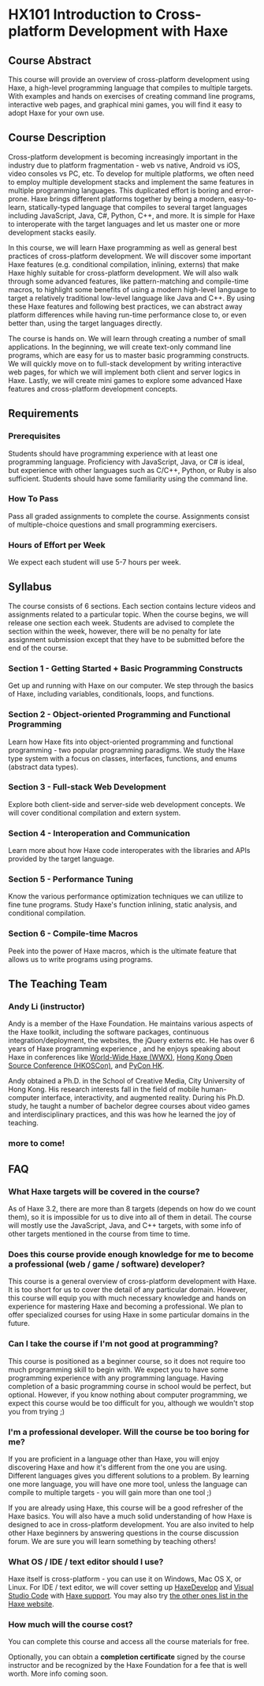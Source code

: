 # HX101 Introduction to Cross-platform Development with Haxe

## Course Abstract

This course will provide an overview of cross-platform development using Haxe, a high-level programming language that compiles to multiple targets. With examples and hands on exercises of creating command line programs, interactive web pages, and graphical mini games, you will find it easy to adopt Haxe for your own use.

## Course Description

Cross-platform development is becoming increasingly important in the industry due to platform fragmentation - web vs native, Android vs iOS, video consoles vs PC, etc. To develop for multiple platforms, we often need to employ multiple development stacks and implement the same features in multiple programming languages. This duplicated effort is boring and error-prone. Haxe brings different platforms together by being a modern, easy-to-learn, statically-typed language that compiles to several target languages including JavaScript, Java, C#, Python, C++, and more. It is simple for Haxe to interoperate with the target languages and let us master one or more development stacks easily.

In this course, we will learn Haxe programming as well as general best practices of cross-platform development. We will discover some important Haxe features (e.g. conditional compilation, inlining, externs) that make Haxe highly suitable for cross-platform development. We will also walk through some advanced features, like pattern-matching and compile-time macros, to highlight some benefits of using a modern high-level language to target a relatively traditional low-level language like Java and C++. By using these Haxe features and following best practices, we can abstract away platform differences while having run-time performance close to, or even better than, using the target languages directly.

The course is hands on. We will learn through creating a number of small applications. In the beginning, we will create text-only command line programs, which are easy for us to master basic programming constructs. We will quickly move on to full-stack development by writing interactive web pages, for which we will implement both client and server logics in Haxe. Lastly, we will create mini games to explore some advanced Haxe features and cross-platform development concepts.

## Requirements

### Prerequisites

Students should have programming experience with at least one programming language. Proficiency with JavaScript, Java, or C# is ideal, but experience with other languages such as C/C++, Python, or Ruby is also sufficient. Students should have some familiarity using the command line.

### How To Pass

Pass all graded assignments to complete the course. Assignments consist of multiple-choice questions and small programming exercisers.

### Hours of Effort per Week

We expect each student will use 5-7 hours per week.

## Syllabus

The course consists of 6 sections. Each section contains lecture videos and assignments related to a particular topic. When the course begins, we will release one section each week. Students are advised to complete the section within the week, however, there will be no penalty for late assignment submission except that they have to be submitted before the end of the course.

### Section 1 - Getting Started + Basic Programming Constructs

Get up and running with Haxe on our computer. We step through the basics of Haxe, including variables, conditionals, loops, and functions.

### Section 2 - Object-oriented Programming and Functional Programming

Learn how Haxe fits into object-oriented programming and functional programming - two popular programming paradigms. We  study the Haxe type system with a focus on classes, interfaces, functions, and enums (abstract data types).

### Section 3 - Full-stack Web Development

Explore both client-side and server-side web development concepts. We will cover conditional compilation and extern system.

### Section 4 - Interoperation and Communication

Learn more about how Haxe code interoperates with the libraries and APIs provided by the target language.

### Section 5 - Performance Tuning

Know the various performance optimization techniques we can utilize to fine tune programs. Study Haxe's function inlining, static analysis, and conditional compilation.

### Section 6 - Compile-time Macros

Peek into the power of Haxe macros, which is the ultimate feature that allows us to write programs using programs.

## The Teaching Team

### Andy Li (instructor)

Andy is a member of the Haxe Foundation. He maintains various aspects of the Haxe toolkit, including the software packages, continuous integration/deployment, the websites, the jQuery externs etc. He has over 6 years of Haxe programming experience , and he enjoys speaking about Haxe in conferences like [World-Wide Haxe (WWX)](http://wwx.silexlabs.org/2016/talks/andy-li.html), [Hong Kong Open Source Conference (HKOSCon)](http://2015.opensource.hk/agenda/topic/transcompiling-towards-the-freedom-of-programming-language-and-platform-choice/), and [PyCon HK](http://2015.pycon.hk/schedule/topics/haxe-a-statically-typed-language-that-compiles-to-python-and-more/).

Andy obtained a Ph.D. in the School of Creative Media, City University of Hong Kong. His research interests fall in the field of mobile human-computer interface, interactivity, and augmented reality. During his Ph.D. study, he taught a number of bachelor degree courses about video games and interdisciplinary practices, and this was how he learned the joy of teaching.

### more to come!

## FAQ

### What Haxe targets will be covered in the course?

As of Haxe 3.2, there are more than 8 targets (depends on how do we count them), so it is impossible for us to dive into all of them in detail. The course will mostly use the JavaScript, Java, and C++ targets, with some info of other targets mentioned in the course from time to time.

### Does this course provide enough knowledge for me to become a professional (web / game / software) developer?

This course is a general overview of cross-platform development with Haxe. It is too short for us to cover the detail of any particular domain. However, this course will equip you with much necessary knowledge and hands on experience for mastering Haxe and becoming a professional. We plan to offer specialized courses for using Haxe in some particular domains in the future.

### Can I take the course if I'm not good at programming?

This course is positioned as a beginner course, so it does not require too much programming skill to begin with. We expect you to have some programming experience with any programming language. Having completion of a basic programming course in school would be perfect, but optional. However, if you know nothing about computer programming, we expect this course would be too difficult for you, although we wouldn't stop you from trying ;)

### I'm a professional developer. Will the course be too boring for me?

If you are proficient in a language other than Haxe, you will enjoy discovering Haxe and how it's different from the one you are using. Different languages gives you different solutions to a problem. By learning one more language, you will have one more tool, unless the language can compile to multiple targets - you will gain more than one tool ;)

If you are already using Haxe, this course will be a good refresher of the Haxe basics. You will also have a much solid understanding of how Haxe is designed to ace in cross-platform development. You are also invited to help other Haxe beginners by answering questions in the course discussion forum. We are sure you will learn something by teaching others!

### What OS / IDE / text editor should I use?

Haxe itself is cross-platform - you can use it on Windows, Mac OS X, or Linux. For IDE / text editor, we will cover setting up [HaxeDevelop](http://haxedevelop.org/) and [Visual Studio Code](https://code.visualstudio.com/) with [Haxe support](https://marketplace.visualstudio.com/items?itemName=nadako.vshaxe). You may also try [the other ones list in the Haxe website](https://haxe.org/documentation/introduction/editors-and-ides.html).

### How much will the course cost?

You can complete this course and access all the course materials for free.

Optionally, you can obtain a **completion certificate** signed by the course instructor and be recognized by the Haxe Foundation for a fee that is well worth. More info coming soon.
